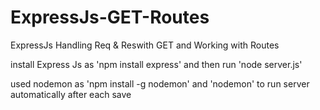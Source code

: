 # ExpressJs-GET-Routes
ExpressJs Handling Req &amp; Reswith GET and Working with Routes

install Express Js as 'npm install express' and then run 'node server.js'

used nodemon as 'npm install -g nodemon' and 'nodemon' to run server automatically after each save
